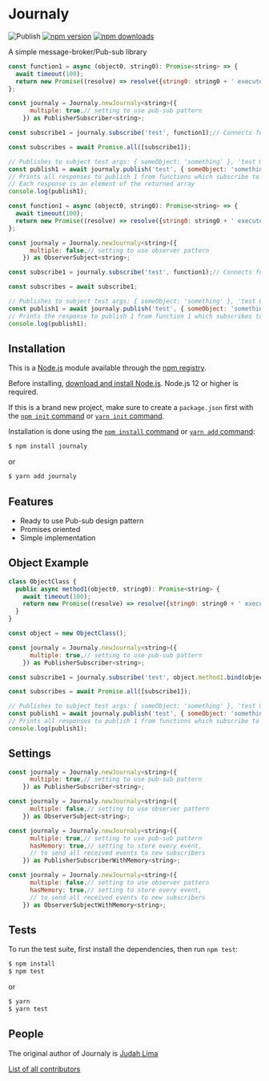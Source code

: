 # Journaly

![Publish](https://github.com/Judahh/journaly/workflows/Publish/badge.svg)
[![npm version](https://badge.fury.io/js/journaly.svg)](https://badge.fury.io/js/journaly)
[![npm downloads](https://img.shields.io/npm/dt/journaly.svg)](https://img.shields.io/npm/dt/journaly.svg)

A simple message-broker/Pub-sub library

```js
const function1 = async (object0, string0): Promise<string> => {
  await timeout(100);
  return new Promise((resolve) => resolve({string0: string0 + ' executed!', object0}));
};

const journaly = Journaly.newJournaly<string>({
      multiple: true,// setting to use pub-sub pattern
    }) as PublisherSubscriber<string>;

const subscribe1 = journaly.subscribe('test', function1);// Connects function1 to subject test

const subscribes = await Promise.all([subscribe1]);

// Publishes to subject test args: { someObject: 'something' }, 'test 0'
const publish1 = await journaly.publish('test', { someObject: 'something' }, 'test 0');
// Prints all responses to publish 1 from functions which subscribe to subject test
// Each response is an element of the returned array
console.log(publish1);
```

```js
const function1 = async (object0, string0): Promise<string> => {
  await timeout(100);
  return new Promise((resolve) => resolve({string0: string0 + ' executed!', object0}));
};

const journaly = Journaly.newJournaly<string>({
      multiple: false,// setting to use observer pattern
    }) as ObserverSubject<string>;

const subscribe1 = journaly.subscribe('test', function1);// Connects function1 to subject test

const subscribes = await subscribe1;

// Publishes to subject test args: { someObject: 'something' }, 'test 0'
const publish1 = await journaly.publish('test', { someObject: 'something' }, 'test 0');
// Prints the response to publish 1 from function 1 which subscribes to subject test
console.log(publish1);
```

## Installation

This is a [Node.js](https://nodejs.org/en/) module available through the
[npm registry](https://www.npmjs.com/).

Before installing,
[download and install Node.js](https://nodejs.org/en/download/).
Node.js 12 or higher is required.

If this is a brand new project, make sure to create a `package.json` first with
the [`npm init` command](https://docs.npmjs.com/creating-a-package-json-file) or
[`yarn init` command](https://classic.yarnpkg.com/en/docs/cli/init/).

Installation is done using the
[`npm install` command](https://docs.npmjs.com/getting-started/installing-npm-packages-locally)
or [`yarn add` command](https://classic.yarnpkg.com/en/docs/cli/add):

```bash
$ npm install journaly
```

or

```bash
$ yarn add journaly
```

## Features

 - Ready to use Pub-sub design pattern
 - Promises oriented
 - Simple implementation

## Object Example

```js
class ObjectClass {
  public async method1(object0, string0): Promise<string> {
    await timeout(100);
    return new Promise((resolve) => resolve({string0: string0 + ' executed!', object0}));
  }
}

const object = new ObjectClass();

const journaly = Journaly.newJournaly<string>({
      multiple: true,// setting to use pub-sub pattern
    }) as PublisherSubscriber<string>;

const subscribe1 = journaly.subscribe('test', object.method1.bind(object));// Connects method1 to subject test

const subscribes = await Promise.all([subscribe1]);

// Publishes to subject test args: { someObject: 'something' }, 'test 0'
const publish1 = await journaly.publish('test', { someObject: 'something' }, 'test 0');
// Prints all responses to publish 1 from functions which subscribe to subject test
console.log(publish1);
```

## Settings

```js
const journaly = Journaly.newJournaly<string>({
      multiple: true,// setting to use pub-sub pattern
    }) as PublisherSubscriber<string>;

const journaly = Journaly.newJournaly<string>({
      multiple: false,// setting to use observer pattern
    }) as ObserverSubject<string>;

const journaly = Journaly.newJournaly<string>({
      multiple: true,// setting to use pub-sub pattern
      hasMemory: true,// setting to store every event,
      // to send all received events to new subscribers
    }) as PublisherSubscriberWithMemory<string>;

const journaly = Journaly.newJournaly<string>({
      multiple: false,// setting to use observer pattern
      hasMemory: true,// setting to store every event,
      // to send all received events to new subscribers
    }) as ObserverSubjectWithMemory<string>;
```

## Tests

To run the test suite, first install the dependencies, then run `npm test`:

```bash
$ npm install
$ npm test
```

or

```bash
$ yarn
$ yarn test
```

## People

The original author of Journaly is [Judah Lima](https://github.com/Judahh)

[List of all contributors](https://github.com/Judahh/journaly/graphs/contributors)
